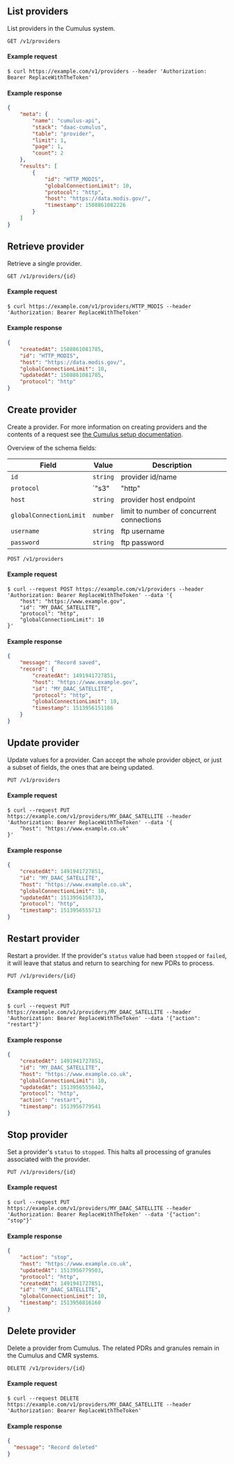 ## List providers

List providers in the Cumulus system.

```endpoint
GET /v1/providers
```

#### Example request

```curl
$ curl https://example.com/v1/providers --header 'Authorization: Bearer ReplaceWithTheToken'
```

#### Example response

```json
{
    "meta": {
        "name": "cumulus-api",
        "stack": "daac-cumulus",
        "table": "provider",
        "limit": 1,
        "page": 1,
        "count": 2
    },
    "results": [
        {
            "id": "HTTP_MODIS",
            "globalConnectionLimit": 10,
            "protocol": "http",
            "host": "https://data.modis.gov/",
            "timestamp": 1508861082226
        }
    ]
}
```

## Retrieve provider

Retrieve a single provider.

```endpoint
GET /v1/providers/{id}
```

#### Example request

```curl
$ curl https://example.com/v1/providers/HTTP_MODIS --header 'Authorization: Bearer ReplaceWithTheToken'
```

#### Example response

```json
{
    "createdAt": 1508861081785,
    "id": "HTTP_MODIS",
    "host": "https://data.modis.gov/",
    "globalConnectionLimit": 10,
    "updatedAt": 1508861081785,
    "protocol": "http"
}
```

## Create provider

Create a provider. For more information on creating providers and the contents of a request see [the Cumulus setup documentation](https://nasa.github.io/cumulus/docs/data-cookbooks/setup#providers).

Overview of the schema fields:

| Field | Value | Description |
| --- | --- | --- |
| `id` | `string` | provider id/name |
| `protocol` | `"s3"|"http"|"https"|ftp` | file transfer (sync) protocol |
| `host` | `string` | provider host endpoint |
| `globalConnectionLimit` | `number` | limit to number of concurrent connections |
| `username` | `string` | ftp username |
| `password` | `string` | ftp password |

```endpoint
POST /v1/providers
```

#### Example request

```curl
$ curl --request POST https://example.com/v1/providers --header 'Authorization: Bearer ReplaceWithTheToken' --data '{
    "host": "https://www.example.gov",
    "id": "MY_DAAC_SATELLITE",
    "protocol": "http",
    "globalConnectionLimit": 10
}'
```

#### Example response

```json
{
    "message": "Record saved",
    "record": {
        "createdAt": 1491941727851,
        "host": "https://www.example.gov",
        "id": "MY_DAAC_SATELLITE",
        "protocol": "http",
        "globalConnectionLimit": 10,
        "timestamp": 1513956151186
    }
}
```

## Update provider

Update values for a provider. Can accept the whole provider object, or just a subset of fields, the ones that are being updated.

```endpoint
PUT /v1/providers
```

#### Example request

```curl
$ curl --request PUT https://example.com/v1/providers/MY_DAAC_SATELLITE --header 'Authorization: Bearer ReplaceWithTheToken' --data '{
    "host": "https://www.example.co.uk"
}'
```

#### Example response

```json
{
    "createdAt": 1491941727851,
    "id": "MY_DAAC_SATELLITE",
    "host": "https://www.example.co.uk",
    "globalConnectionLimit": 10,
    "updatedAt": 1513956150733,
    "protocol": "http",
    "timestamp": 1513956555713
}
```

## Restart provider

Restart a provider. If the provider's `status` value had been `stopped` or `failed`, it will leave that status and return to searching for new PDRs to process.

```endpoint
PUT /v1/providers/{id}
```

#### Example request

```curl
$ curl --request PUT https://example.com/v1/providers/MY_DAAC_SATELLITE --header 'Authorization: Bearer ReplaceWithTheToken' --data '{"action": "restart"}'
```

#### Example response

```json
{
    "createdAt": 1491941727851,
    "id": "MY_DAAC_SATELLITE",
    "host": "https://www.example.co.uk",
    "globalConnectionLimit": 10,
    "updatedAt": 1513956555642,
    "protocol": "http",
    "action": "restart",
    "timestamp": 1513956779541
}
```

## Stop provider

Set a provider's `status` to `stopped`. This halts all processing of granules associated with the provider.

```endpoint
PUT /v1/providers/{id}
```

#### Example request

```curl
$ curl --request PUT https://example.com/v1/providers/MY_DAAC_SATELLITE --header 'Authorization: Bearer ReplaceWithTheToken' --data '{"action": "stop"}'
```

#### Example response

```json
{
    "action": "stop",
    "host": "https://www.example.co.uk",
    "updatedAt": 1513956779503,
    "protocol": "http",
    "createdAt": 1491941727851,
    "id": "MY_DAAC_SATELLITE",
    "globalConnectionLimit": 10,
    "timestamp": 1513956816160
}
```

## Delete provider

Delete a provider from Cumulus. The related PDRs and granules remain in the Cumulus and CMR systems.

```endpoint
DELETE /v1/providers/{id}
```

#### Example request

```curl
$ curl --request DELETE https://example.com/v1/providers/MY_DAAC_SATELLITE --header 'Authorization: Bearer ReplaceWithTheToken'

```

#### Example response

```json
{
  "message": "Record deleted"
}
```
